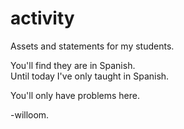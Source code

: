 # activity
Assets and statements for my students.

You'll find they are in Spanish.  
Until today I've only taught in Spanish.

You'll only have problems here.

-willoom.
